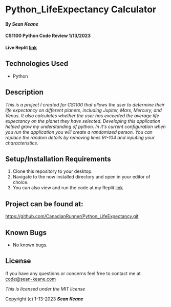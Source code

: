 # Python_LifeExpectancy Calculator

#### By _**Sean Keane**_

#### CS1100 Python Code Review 1/13/2023

#### Live Replit [link](https://replit.com/join/lalbklquyw-canadianrunner)

## Technologies Used

* Python

## Description
_This is a project I created for CS1100 that allows the user to determine  their life expectancy on different planets, including Jupiter, Mars, Mercury, and Venus. It also calculates whether the user has exceeded the average life expectancy on the planet they have selected.  Developing this application helped grow my understanding of python.  In it's current configuration when you run the application you will create a randomized person.  You can replace the random details by removing lines 91-104 and inputing your characteristics._


## Setup/Installation Requirements

1) Clone this repository to your desktop.
2) Navigate to the now installed directory and open in your editor of choice.
3) You can also view and run the code at my Replit [link](https://replit.com/join/lalbklquyw-canadianrunner)


## Project can be found at:
https://github.com/CanadianRunner/Python_LifeExpectancy.git

## Known Bugs

* No known bugs.


## License

If you have any questions or concerns feel free to contact me at code@sean-keane.com


*This is licensed under the MIT license*

Copyright (c) 1-13-2023 **_Sean Keane_**


